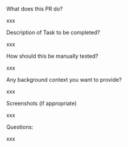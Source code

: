 What does this PR do?

xxx

Description of Task to be completed?

xxx

How should this be manually tested?

xxx

Any background context you want to provide?

xxx

Screenshots (if appropriate)

xxx

Questions:

xxx
